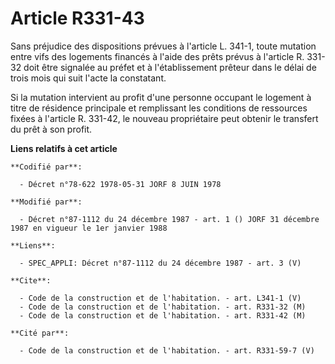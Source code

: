 # Article R331-43

Sans préjudice des dispositions prévues à l'article L. 341-1, toute mutation entre vifs des logements financés à l'aide des
prêts prévus à l'article R. 331-32 doit être signalée au préfet et à l'établissement prêteur dans le délai de trois mois qui
suit l'acte la constatant.

Si la mutation intervient au profit d'une personne occupant le logement à titre de résidence principale et remplissant les
conditions de ressources fixées à l'article R. 331-42, le nouveau propriétaire peut obtenir le transfert du prêt à son
profit.

**Liens relatifs à cet article**

	**Codifié par**:

	  - Décret n°78-622 1978-05-31 JORF 8 JUIN 1978

	**Modifié par**:

	  - Décret n°87-1112 du 24 décembre 1987 - art. 1 () JORF 31 décembre 1987 en vigueur le 1er janvier 1988

	**Liens**:

	  - SPEC_APPLI: Décret n°87-1112 du 24 décembre 1987 - art. 3 (V)

	**Cite**:

	  - Code de la construction et de l'habitation. - art. L341-1 (V)
	  - Code de la construction et de l'habitation. - art. R331-32 (M)
	  - Code de la construction et de l'habitation. - art. R331-42 (M)

	**Cité par**:

	  - Code de la construction et de l'habitation. - art. R331-59-7 (V)
